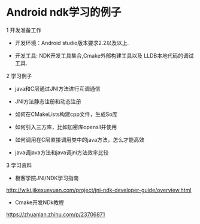 # Android ndk学习的例子

1 开发准备工作

  - 开发环境：Android studio版本要求2.2以及以上.
  
  - 开发工具: NDK开发工具集合,Cmake外部构建工具以及
  LLDB本地代码的调试工具.
  
2 学习例子

  - java和C层通过JNI方法进行互调通信
  
  - JNI方法静态注册和动态注册
  
  - 如何在CMakeLists构建cpp文件，生成So库
  
  - 如何引入三方库，比如加密库opensll并使用
  
  - 如何调用在C层直接调用类中的java方法，怎么才能高效
  
  - java调java方法和java调jni方法效率比较
  
3 学习资料

 - 极客学院JNI/NDK学习指南

 http://wiki.jikexueyuan.com/project/jni-ndk-developer-guide/overview.html
 
 
 - Cmake开发NDk教程
 
 https://zhuanlan.zhihu.com/p/23706871